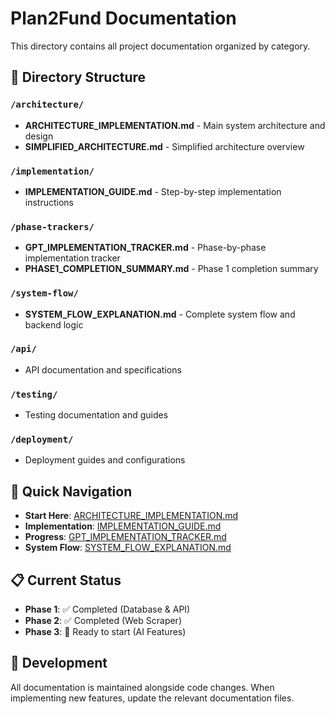 # Plan2Fund Documentation

This directory contains all project documentation organized by category.

## 📁 Directory Structure

### `/architecture/`
- **ARCHITECTURE_IMPLEMENTATION.md** - Main system architecture and design
- **SIMPLIFIED_ARCHITECTURE.md** - Simplified architecture overview

### `/implementation/`
- **IMPLEMENTATION_GUIDE.md** - Step-by-step implementation instructions

### `/phase-trackers/`
- **GPT_IMPLEMENTATION_TRACKER.md** - Phase-by-phase implementation tracker
- **PHASE1_COMPLETION_SUMMARY.md** - Phase 1 completion summary

### `/system-flow/`
- **SYSTEM_FLOW_EXPLANATION.md** - Complete system flow and backend logic

### `/api/`
- API documentation and specifications

### `/testing/`
- Testing documentation and guides

### `/deployment/`
- Deployment guides and configurations

## 🎯 Quick Navigation

- **Start Here**: [ARCHITECTURE_IMPLEMENTATION.md](./architecture/ARCHITECTURE_IMPLEMENTATION.md)
- **Implementation**: [IMPLEMENTATION_GUIDE.md](./implementation/IMPLEMENTATION_GUIDE.md)
- **Progress**: [GPT_IMPLEMENTATION_TRACKER.md](./phase-trackers/GPT_IMPLEMENTATION_TRACKER.md)
- **System Flow**: [SYSTEM_FLOW_EXPLANATION.md](./system-flow/SYSTEM_FLOW_EXPLANATION.md)

## 📋 Current Status

- **Phase 1**: ✅ Completed (Database & API)
- **Phase 2**: ✅ Completed (Web Scraper)
- **Phase 3**: 🔄 Ready to start (AI Features)

## 🔧 Development

All documentation is maintained alongside code changes. When implementing new features, update the relevant documentation files.
